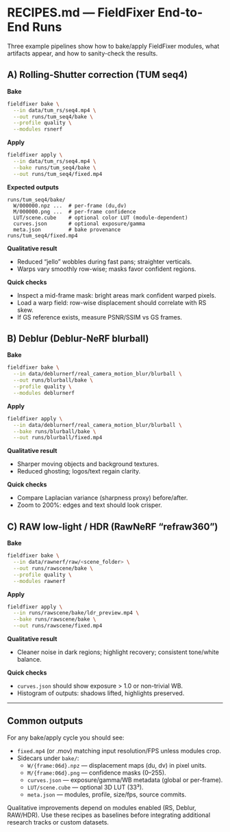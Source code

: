 ﻿# RECIPES.md — FieldFixer End-to-End Runs

Three example pipelines show how to bake/apply FieldFixer modules, what artifacts appear, and how to sanity-check the results.

## A) Rolling-Shutter correction (TUM seq4)

**Bake**
```bash
fieldfixer bake \
  --in data/tum_rs/seq4.mp4 \
  --out runs/tum_seq4/bake \
  --profile quality \
  --modules rsnerf
```

**Apply**
```bash
fieldfixer apply \
  --in data/tum_rs/seq4.mp4 \
  --bake runs/tum_seq4/bake \
  --out runs/tum_seq4/fixed.mp4
```

**Expected outputs**
```
runs/tum_seq4/bake/
  W/000000.npz ...  # per-frame (du,dv)
  M/000000.png ...  # per-frame confidence
  LUT/scene.cube    # optional color LUT (module-dependent)
  curves.json       # optional exposure/gamma
  meta.json         # bake provenance
runs/tum_seq4/fixed.mp4
```

**Qualitative result**
- Reduced “jello” wobbles during fast pans; straighter verticals.
- Warps vary smoothly row-wise; masks favor confident regions.

**Quick checks**
- Inspect a mid-frame mask: bright areas mark confident warped pixels.
- Load a warp field: row-wise displacement should correlate with RS skew.
- If GS reference exists, measure PSNR/SSIM vs GS frames.

## B) Deblur (Deblur-NeRF blurball)

**Bake**
```bash
fieldfixer bake \
  --in data/deblurnerf/real_camera_motion_blur/blurball \
  --out runs/blurball/bake \
  --profile quality \
  --modules deblurnerf
```

**Apply**
```bash
fieldfixer apply \
  --in data/deblurnerf/real_camera_motion_blur/blurball \
  --bake runs/blurball/bake \
  --out runs/blurball/fixed.mp4
```

**Qualitative result**
- Sharper moving objects and background textures.
- Reduced ghosting; logos/text regain clarity.

**Quick checks**
- Compare Laplacian variance (sharpness proxy) before/after.
- Zoom to 200%: edges and text should look crisper.

## C) RAW low-light / HDR (RawNeRF “refraw360”)

**Bake**
```bash
fieldfixer bake \
  --in data/rawnerf/raw/<scene_folder> \
  --out runs/rawscene/bake \
  --profile quality \
  --modules rawnerf
```

**Apply**
```bash
fieldfixer apply \
  --in runs/rawscene/bake/ldr_preview.mp4 \
  --bake runs/rawscene/bake \
  --out runs/rawscene/fixed.mp4
```

**Qualitative result**
- Cleaner noise in dark regions; highlight recovery; consistent tone/white balance.

**Quick checks**
- `curves.json` should show exposure > 1.0 or non-trivial WB.
- Histogram of outputs: shadows lifted, highlights preserved.

---

## Common outputs

For any bake/apply cycle you should see:

- `fixed.mp4` (or .mov) matching input resolution/FPS unless modules crop.
- Sidecars under `bake/`:
  - `W/{frame:06d}.npz` — displacement maps (du, dv) in pixel units.
  - `M/{frame:06d}.png` — confidence masks (0–255).
  - `curves.json` — exposure/gamma/WB metadata (global or per-frame).
  - `LUT/scene.cube` — optional 3D LUT (33³).
  - `meta.json` — modules, profile, size/fps, source commits.

Qualitative improvements depend on modules enabled (RS, Deblur, RAW/HDR). Use these recipes as baselines before integrating additional research tracks or custom datasets.
